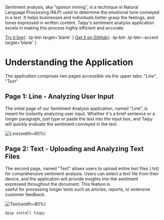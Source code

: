 Sentiment analysis, aka "opinion mining", is a technique in Natural Language Processing (NLP) 
used to determine the emotional tone conveyed in a text.
It helps businesses and individuals better grasp the feelings, 
and tones expressed in written content. Taipy's sentiment analysis 
application excels in making this process highly efficient and accurate.

[Try it live](https://sentiment-analysis.taipy.cloud/line){: .tp-btn target='blank' }
[Get it on GitHub](https://github.com/Avaiga/demo-sentiment-analysis){: .tp-btn .tp-btn--accent target='blank' }

# Understanding the Application
The application comprises two pages accessible via the upper tabs: "_Line_", "_Text_"

## Page 1: Line - Analyzing User Input
The initial page of our Sentiment Analysis application, named "Line", 
is meant for instantly analyzing user input. Whether it's a 
brief sentence or a longer paragraph, just type or paste the 
text into the input box, and Taipy will quickly evaluate the 
sentiment conveyed in the text. 


![Line](images/sentiment-analysis-line.png){width=80%}

## Page 2: Text - Uploading and Analyzing Text Files
The second page, named "Text" allows users to upload 
entire text files (.txt) for comprehensive sentiment 
analysis. Users can select a text file from their device, 
and the application will provide insights into the sentiment 
expressed throughout the document. This feature is  
useful for processing longer texts such as articles, reports,
or extensive customer feedback.


![Text](images/sentiment-analysis-text.png){width=80%}

```$pip install taipy```
